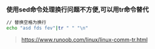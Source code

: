 ### 使用sed命令处理换行问题不方便,可以用tr命令替代

```bash
// 替换空格为换行
echo "asd fds fev"|tr " " "\n"
```

> https://www.runoob.com/linux/linux-comm-tr.html
